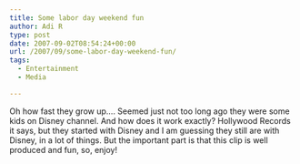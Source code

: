 ```yaml
---
title: Some labor day weekend fun
author: Adi R
type: post
date: 2007-09-02T08:54:24+00:00
url: /2007/09/some-labor-day-weekend-fun/
tags:
  - Entertainment
  - Media

---
```

Oh how fast they grow up&#8230;. Seemed just not too long ago they were some kids on Disney channel. And how does it work exactly? Hollywood Records it says, but they started with Disney and I am guessing they still are with Disney, in a lot of things. But the important part is that this clip is well produced and fun, so, enjoy!</p>